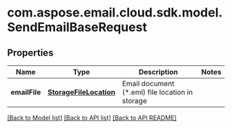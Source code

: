 
# com.aspose.email.cloud.sdk.model.SendEmailBaseRequest

## Properties
Name | Type | Description | Notes
------------ | ------------- | ------------- | -------------
**emailFile** | [**StorageFileLocation**](StorageFileLocation.md) | Email document (*.eml) file location in storage | 


[[Back to Model list]](README.md#documentation-for-models) [[Back to API list]](README.md#documentation-for-api-endpoints) [[Back to API README]](README.md)

